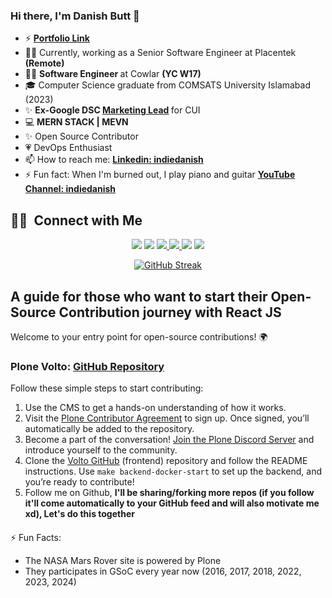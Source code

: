 ### Hi there, I'm Danish Butt 👋 
 - ⚡ <strong>[Portfolio Link](https://indiedanish.com)</strong>
 - 👨‍💻 Currently, working as a Senior Software Engineer at Placentek<strong> (Remote) </strong>  
 - 👨‍💻 <strong> Software Engineer </strong> at Cowlar <strong> (YC W17) </strong>  
 - 🎓 Computer Science graduate from COMSATS University Islamabad (2023)
 - ✨ <strong>Ex-Google DSC [Marketing Lead](https://gdsc.community.dev/u/mjgtm7/#/about) </strong> for CUI
 - 💻 <strong> MERN STACK | MEVN </strong>
 - ✨ Open Source Contributor
 - 💗 DevOps Enthusiast  
 - 📫 How to reach me: <strong> [Linkedin: indiedanish](https://www.linkedin.com/in/indiedanish/) </strong>
 - ⚡ Fun fact: When I'm burned out, I play piano and guitar <strong> [YouTube Channel: indiedanish](https://youtube.com/c/indiedanish) </strong>


##  🤝🏻 &nbsp;Connect with Me

<p align="center">
<a href="https://www.linkedin.com/in/indiedanish/" target="_blank"><img src="https://img.shields.io/badge/-Linkedin-0077B5?style=flat-square&logo=Linkedin&logoColor=white"/></a>
<a href="mailto:dbdanishbutt@gmail" target="_blank"><img src="https://img.shields.io/badge/-Email-D14836?style=flat-square&logo=Gmail&logoColor=white"/></a>
 <a href="https://www.behance.net/indiedanish" target="_blank"><img src="https://img.shields.io/badge/-Behance-0077B5?style=flat-square&logo=Behance&logoColor=white"/>
 </a>
 <a href="https://fiverr.com/voice_guru" target="_blank"><img src="https://img.shields.io/badge/-Fiverr-19A463?style=flat-square&logo=Fiverr&logoColor=white"/>
 </a>
<a href="https://www.instagram.com/indiedanish/" target="_blank"><img src="https://img.shields.io/badge/-Instagram-BB2A7F?style=flat-square&logo=Instagram&logoColor=white"/></a>
<a href="https://www.youtube.com/c/indiedanish/" target="_blank"><img src="https://img.shields.io/badge/-YouTube-FF0000?style=flat-square&logo=YouTube&logoColor=white"/></a>


<div align="center">
<a href="https://github-readme-streak-stats-zeta-livid.vercel.app?user=indiedanish&theme=dark"><img src="https://github-readme-streak-stats-zeta-livid.vercel.app?user=indiedanish&theme=dark" alt="GitHub Streak" /></a>

</div>


##
##
##
##


## A guide for those who want to start their Open-Source Contribution journey with React JS

Welcome to your entry point for open-source contributions! 🌍

### Plone Volto: [GitHub Repository](https://github.com/plone/volto)

Follow these simple steps to start contributing:

1. Use the CMS to get a hands-on understanding of how it works.
2. Visit the [Plone Contributor Agreement](https://plone.org/foundation/contributors-agreement) to sign up. Once signed, you’ll automatically be added to the repository.
3. Become a part of the conversation! [Join the Plone Discord Server](https://discord.gg/w8e5WCAKGs) and introduce yourself to the community.
4. Clone the [Volto GitHub](https://github.com/plone/volto) (frontend) repository and follow the README instructions. Use `make backend-docker-start` to set up the backend, and you’re ready to contribute!
5. Follow me on Github, **I'll be sharing/forking more repos (if you follow it'll come automatically to your GitHub feed and will also motivate me xd), Let's do this together**
####

⚡ Fun Facts: 
* The NASA Mars Rover site is powered by Plone
* They participates in GSoC every year now (2016, 2017, 2018, 2022, 2023, 2024) 





